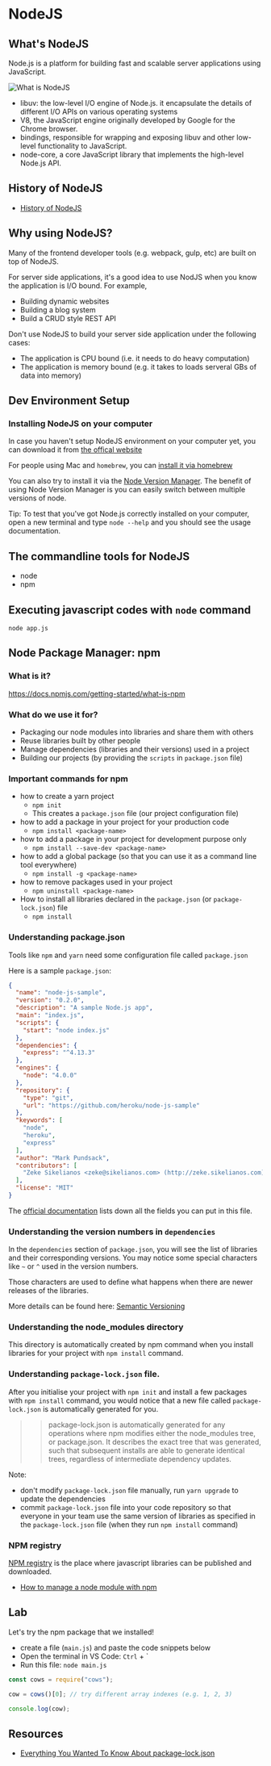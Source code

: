 # NodeJS

## What's NodeJS

Node.js is a platform for building fast and scalable server applications using JavaScript.

![What is NodeJS](https://www.safaribooksonline.com/library/view/nodejs-design-patterns/9781785885587/graphics/B05259_01_04.jpg)

- libuv: the low-level I/O engine of Node.js. it encapsulate the details of different I/O APIs on various operating systems
- V8, the JavaScript engine originally developed by Google for the Chrome browser.
- bindings, responsible for wrapping and exposing libuv and other low-level functionality to JavaScript.
- node-core, a core JavaScript library that implements the high-level Node.js API.

## History of NodeJS

- [History of NodeJS](https://blog.risingstack.com/history-of-node-js/)

## Why using NodeJS?

Many of the frontend developer tools (e.g. webpack, gulp, etc) are built on top of NodeJS.

For server side applications, it's a good idea to use NodJS when you know the application is I/O bound. For example,

- Building dynamic websites
- Building a blog system
- Build a CRUD style REST API

Don't use NodeJS to build your server side application under the following cases:

- The application is CPU bound (i.e. it needs to do heavy computation)
- The application is memory bound (e.g. it takes to loads serveral GBs of data into memory)

## Dev Environment Setup

### Installing NodeJS on your computer

In case you haven't setup NodeJS environment on your computer yet, you can download it from [the offical website](https://nodejs.org/en/download/)

For people using Mac and `homebrew`, you can [install it via homebrew](https://shapeshed.com/setting-up-nodejs-and-npm-on-mac-osx/)

You can also try to install it via the [Node Version Manager](https://github.com/creationix/nvm). The benefit of using Node Version Manager is you can easily switch between multiple versions of node.

Tip: To test that you've got Node.js correctly installed on your computer, open a new terminal and type `node --help` and you should see the usage documentation.

## The commandline tools for NodeJS

- node
- npm

## Executing javascript codes with `node` command

```shell
node app.js
```

## Node Package Manager: npm

### What is it?

https://docs.npmjs.com/getting-started/what-is-npm

### What do we use it for?

- Packaging our node modules into libraries and share them with others
- Reuse libraries built by other people
- Manage dependencies (libraries and their versions) used in a project
- Building our projects (by providing the `scripts` in `package.json` file)

### Important commands for npm

* how to create a yarn project
  * `npm init`
  * This creates a `package.json` file (our project configuration file)
* how to add a package in your project for your production code
  * `npm install <package-name>`
* how to add a package in your project for development purpose only 
  * `npm install --save-dev <package-name>`
* how to add a global package (so that you can use it as a command line tool everywhere)
  * `npm install -g <package-name>`
* how to remove packages used in your project
  * `npm uninstall <package-name>`
* How to install all libraries declared in the `package.json` (or `package-lock.json`) file
  * `npm install`

### Understanding package.json

Tools like `npm` and `yarn` need some configuration file called `package.json`

Here is a sample `package.json`:

```json
{
  "name": "node-js-sample",
  "version": "0.2.0",
  "description": "A sample Node.js app",
  "main": "index.js",
  "scripts": {
    "start": "node index.js"
  },
  "dependencies": {
    "express": "^4.13.3"
  },
  "engines": {
    "node": "4.0.0"
  },
  "repository": {
    "type": "git",
    "url": "https://github.com/heroku/node-js-sample"
  },
  "keywords": [
    "node",
    "heroku",
    "express"
  ],
  "author": "Mark Pundsack",
  "contributors": [
    "Zeke Sikelianos <zeke@sikelianos.com> (http://zeke.sikelianos.com)"
  ],
  "license": "MIT"
}
```

The [official documentation](https://docs.npmjs.com/files/package.json) lists down all the fields you can put in this file.

### Understanding the version numbers in `dependencies`

In the `dependencies` section of `package.json`, you will see the list of libraries and their corresponding versions. You may notice some special characters like `~` or `^` used in the version numbers.

Those characters are used to define what happens when there are newer releases of the libraries.

More details can be found here: [Semantic Versioning](https://docs.npmjs.com/getting-started/semantic-versioning)

### Understanding the node_modules directory

This directory is automatically created by npm command when you install libraries for your project with `npm install` command.

### Understanding `package-lock.json` file.

After you initialise your project with `npm init` and install a few packages with `npm install` command, you would notice that a new file called `package-lock.json` is automatically generated for you.

>> package-lock.json is automatically generated for any operations where npm modifies either the node_modules tree, or package.json. It describes the exact tree that was generated, such that subsequent installs are able to generate identical trees, regardless of intermediate dependency updates.

Note:

- don't modify `package-lock.json` file manually, run `yarn upgrade` to update the dependencies
- commit `package-lock.json` file into your code repository so that everyone in your team use the same version of libraries as specified in the `package-lock.json` file (when they run `npm install` command)

### NPM registry

[NPM registry](https://www.npmjs.com/) is the place where javascript libraries can be published and downloaded.

- [How to manage a node module with npm](https://github.com/workshopper/how-to-npm)

## Lab

Let's try the npm package that we installed!

- create a file (`main.js`) and paste the code snippets below
- Open the terminal in VS Code: `Ctrl` + \`
- Run this file: `node main.js`

```javascript
const cows = require("cows");

cow = cows()[0]; // try different array indexes (e.g. 1, 2, 3)

console.log(cow);
```

## Resources

- [Everything You Wanted To Know About package-lock.json](https://medium.com/@Quigley_Ja/everything-you-wanted-to-know-about-package-lock-json-b81911aa8ab8)